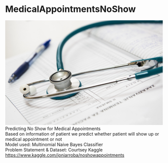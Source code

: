 # MedicalAppointmentsNoShow
![Medical Appointment](doctor-appointment.jpg)
Predicting No Show for Medical Appointments <br>
Based on information of patient we predict whether patient will show up or medical appointment or not<br>
Model used: Multinomial Naive Bayes Classifier<br>
Problem Statement & Dataset: Courtsey Kaggle https://www.kaggle.com/joniarroba/noshowappointments<br>
